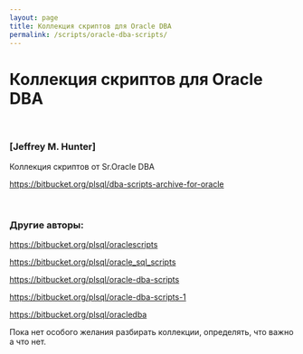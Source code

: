 ```yaml
---
layout: page
title: Коллекция скриптов для Oracle DBA
permalink: /scripts/oracle-dba-scripts/
---
```


# Коллекция скриптов для Oracle DBA


<br/>

### [Jeffrey M. Hunter]

Коллекция скриптов от Sr.Oracle DBA


https://bitbucket.org/plsql/dba-scripts-archive-for-oracle


<br/>

### Другие авторы:

https://bitbucket.org/plsql/oraclescripts

https://bitbucket.org/plsql/oracle_sql_scripts

https://bitbucket.org/plsql/oracle-dba-scripts

https://bitbucket.org/plsql/oracle-dba-scripts-1

https://bitbucket.org/plsql/oracledba



Пока нет особого желания разбирать коллекции, определять, что важно а что нет.
